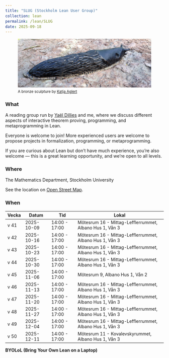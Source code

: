 ```yaml
---
title: "SLUG (Stockholm Lean User Group)"
collection: lean
permalink: /lean/SLUG
date: 2025-09-18
---
```


<!-- ![slug bronze sculpture by Katja Aglert](/files/meeting/slug.png) -->

<figure>
  <img src="/files/meeting/slug.png" alt="A bronze sculpture by Katja Aglert" style="max-width: 100%;">
  <figcaption>
    <small>A bronze sculpture by <a href="https://katjaaglert.com/filter/Liminal-Creature/Liminal-Creature">Katja Aglert</a></small>
  </figcaption>
</figure>

### What

A reading group run by [Yaël Dillies](https://www.su.se/english/profiles/yadi8568-1.745057) and me, where we discuss different aspects of interactive theorem proving, programming, and metaprogramming in Lean.

Everyone is welcome to join! More experienced users are welcome to propose projects in formalization, programming, or metaprogramming.

If you are curious about Lean but don’t have much experience, you’re also welcome — this is a great learning opportunity, and we’re open to all levels.

### Where

The Mathematics Department, Stockholm University

See the location on [Open Street Map](https://www.openstreetmap.org/?mlat=59.35472&mlon=18.05553#map=18/59.354720/18.055530).

### When

| Vecka  | Datum       | Tid             | Lokal                                |
|--------|-------------|------------------|---------------------------------------|
| v 41   | 2025-10-09  | 14:00 - 17:00    | Mötesrum 16 - Mittag-Lefflerrummet, Albano Hus 1, Vån 3 |
| v 42   | 2025-10-16  | 14:00 - 17:00    | Mötesrum 16 - Mittag-Lefflerrummet, Albano Hus 1, Vån 3 |
| v 43   | 2025-10-23  | 14:00 - 17:00    | Mötesrum 16 - Mittag-Lefflerrummet, Albano Hus 1, Vån 3 |
| v 44   | 2025-10-30  | 14:00 - 17:00    | Mötesrum 16 - Mittag-Lefflerrummet, Albano Hus 1, Vån 3 |
| v 45   | 2025-11-06  | 14:00 - 17:00    | Mötesrum 9, Albano Hus 1, Vån 2                        |
| v 46   | 2025-11-13  | 14:00 - 17:00    | Mötesrum 16 - Mittag-Lefflerrummet, Albano Hus 1, Vån 3 |
| v 47   | 2025-11-20  | 14:00 - 17:00    | Mötesrum 16 - Mittag-Lefflerrummet, Albano Hus 1, Vån 3 |
| v 48   | 2025-11-27  | 14:00 - 17:00    | Mötesrum 16 - Mittag-Lefflerrummet, Albano Hus 1, Vån 3 |
| v 49   | 2025-12-04  | 14:00 - 17:00    | Mötesrum 16 - Mittag-Lefflerrummet, Albano Hus 1, Vån 3 |
| v 50   | 2025-12-11  | 14:00 - 17:00    | Mötesrum 11 - Kovalevskyrummet, Albano Hus 1, Vån 3     |

__BYOLoL (Bring Your Own Lean on a Laptop)__